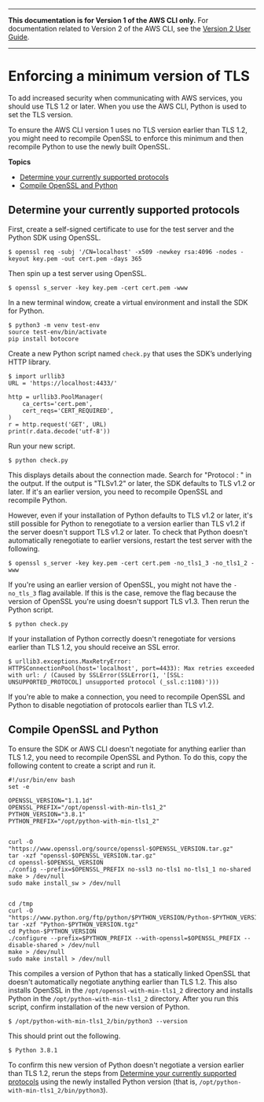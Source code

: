 --------

**This documentation is for Version 1 of the AWS CLI only\.** For documentation related to Version 2 of the AWS CLI, see the [Version 2 User Guide](https://docs.aws.amazon.com/cli/latest/userguide/)\.

--------

# Enforcing a minimum version of TLS<a name="cli-security-enforcing-tls"></a>

To add increased security when communicating with AWS services, you should use TLS 1\.2 or later\. When you use the AWS CLI, Python is used to set the TLS version\.

To ensure the AWS CLI version 1 uses no TLS version earlier than TLS 1\.2, you might need to recompile OpenSSL to enforce this minimum and then recompile Python to use the newly built OpenSSL\. 

**Topics**
+ [Determine your currently supported protocols](#enforcing-tls-supported)
+ [Compile OpenSSL and Python](#enforcing-tls-compile)

## Determine your currently supported protocols<a name="enforcing-tls-supported"></a>

First, create a self\-signed certificate to use for the test server and the Python SDK using OpenSSL\.

```
$ openssl req -subj '/CN=localhost' -x509 -newkey rsa:4096 -nodes -keyout key.pem -out cert.pem -days 365
```

Then spin up a test server using OpenSSL\.

```
$ openssl s_server -key key.pem -cert cert.pem -www
```

In a new terminal window, create a virtual environment and install the SDK for Python\.

```
$ python3 -m venv test-env
source test-env/bin/activate
pip install botocore
```

Create a new Python script named `check.py` that uses the SDK’s underlying HTTP library\.

```
$ import urllib3
URL = 'https://localhost:4433/'

http = urllib3.PoolManager(
    ca_certs='cert.pem',
    cert_reqs='CERT_REQUIRED',
)
r = http.request('GET', URL)
print(r.data.decode('utf-8'))
```

Run your new script\.

```
$ python check.py
```

This displays details about the connection made\. Search for "Protocol : " in the output\. If the output is "TLSv1\.2" or later, the SDK defaults to TLS v1\.2 or later\. If it's an earlier version, you need to recompile OpenSSL and recompile Python\.

However, even if your installation of Python defaults to TLS v1\.2 or later, it's still possible for Python to renegotiate to a version earlier than TLS v1\.2 if the server doesn't support TLS v1\.2 or later\. To check that Python doesn't automatically renegotiate to earlier versions, restart the test server with the following\.

```
$ openssl s_server -key key.pem -cert cert.pem -no_tls1_3 -no_tls1_2 -www
```

If you're using an earlier version of OpenSSL, you might not have the `-no_tls_3` flag available\. If this is the case, remove the flag because the version of OpenSSL you're using doesn't support TLS v1\.3\. Then rerun the Python script\.

```
$ python check.py
```

If your installation of Python correctly doesn't renegotiate for versions earlier than TLS 1\.2, you should receive an SSL error\.

```
$ urllib3.exceptions.MaxRetryError: HTTPSConnectionPool(host='localhost', port=4433): Max retries exceeded with url: / (Caused by SSLError(SSLError(1, '[SSL: UNSUPPORTED_PROTOCOL] unsupported protocol (_ssl.c:1108)')))
```

If you're able to make a connection, you need to recompile OpenSSL and Python to disable negotiation of protocols earlier than TLS v1\.2\.

## Compile OpenSSL and Python<a name="enforcing-tls-compile"></a>

To ensure the SDK or AWS CLI doesn't negotiate for anything earlier than TLS 1\.2, you need to recompile OpenSSL and Python\. To do this, copy the following content to create a script and run it\.

```
#!/usr/bin/env bash
set -e

OPENSSL_VERSION="1.1.1d"
OPENSSL_PREFIX="/opt/openssl-with-min-tls1_2"
PYTHON_VERSION="3.8.1"
PYTHON_PREFIX="/opt/python-with-min-tls1_2"


curl -O "https://www.openssl.org/source/openssl-$OPENSSL_VERSION.tar.gz"
tar -xzf "openssl-$OPENSSL_VERSION.tar.gz"
cd openssl-$OPENSSL_VERSION
./config --prefix=$OPENSSL_PREFIX no-ssl3 no-tls1 no-tls1_1 no-shared
make > /dev/null
sudo make install_sw > /dev/null


cd /tmp
curl -O "https://www.python.org/ftp/python/$PYTHON_VERSION/Python-$PYTHON_VERSION.tgz"
tar -xzf "Python-$PYTHON_VERSION.tgz"
cd Python-$PYTHON_VERSION
./configure --prefix=$PYTHON_PREFIX --with-openssl=$OPENSSL_PREFIX --disable-shared > /dev/null
make > /dev/null
sudo make install > /dev/null
```

This compiles a version of Python that has a statically linked OpenSSL that doesn't automatically negotiate anything earlier than TLS 1\.2\. This also installs OpenSSL in the `/opt/openssl-with-min-tls1_2` directory and installs Python in the `/opt/python-with-min-tls1_2` directory\. After you run this script, confirm installation of the new version of Python\.

```
$ /opt/python-with-min-tls1_2/bin/python3 --version
```

This should print out the following\.

```
$ Python 3.8.1
```

To confirm this new version of Python doesn't negotiate a version earlier than TLS 1\.2, rerun the steps from [Determine your currently supported protocols](#enforcing-tls-supported) using the newly installed Python version \(that is, `/opt/python-with-min-tls1_2/bin/python3`\)\.